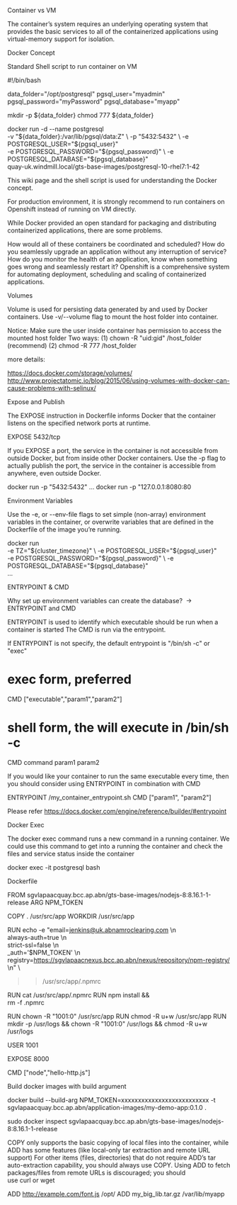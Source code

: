 

Container vs VM


The container’s system requires an underlying operating system that provides the basic services to all of the containerized applications using virtual-memory support for isolation. 



Docker Concept






Standard Shell script to run container on VM

#!/bin/bash

data_folder="/opt/postgresql"
pgsql_user="myadmin"
pgsql_password="myPassword"
pgsql_database="myapp"


mkdir -p ${data_folder}
chmod 777 ${data_folder}

docker run -d --name postgresql \
-v "${data_folder}:/var/lib/pgsql/data:Z" \
-p "5432:5432" \
-e POSTGRESQL_USER="${pgsql_user}" \
-e POSTGRESQL_PASSWORD="${pgsql_password}" \
-e POSTGRESQL_DATABASE="${pgsql_database}" \
quay-uk.windmill.local/gts-base-images/postgresql-10-rhel7:1-42






This wiki page and the shell script is used for understanding the Docker concept.

For production environment, it is strongly recommend to run containers on Openshift instead of running on VM directly.



While Docker provided an open standard for packaging and distributing containerized applications, there are some problems.

How would all of these containers be coordinated and scheduled?
How do you seamlessly upgrade an application without any interruption of service?
How do you monitor the health of an application, know when something goes wrong and seamlessly restart it?
Openshift is a comprehensive system for automating deployment, scheduling and scaling of containerized applications.


Volumes





Volume is used for persisting data generated by and used by Docker containers.
Use -v/--volume flag to mount the host folder into container.

Notice:
Make sure the user inside container has permission to access the mounted host folder
Two ways:
(1) chown -R "uid:gid" /host_folder (recommend)
(2) chmod -R 777 /host_folder

more details:

https://docs.docker.com/storage/volumes/
http://www.projectatomic.io/blog/2015/06/using-volumes-with-docker-can-cause-problems-with-selinux/

Expose and Publish







The EXPOSE instruction in Dockerfile informs Docker that the container listens on the specified network ports at runtime.



EXPOSE 5432/tcp



If you EXPOSE a port, the service in the container is not accessible from outside Docker, but from inside other Docker containers.
Use the -p flag to actually publish the port, the service in the container is accessible from anywhere, even outside Docker.



docker run -p "5432:5432" ...
docker run -p "127.0.0.1:8080:80





Environment Variables

Use the -e, or --env-file flags to set simple (non-array) environment variables in the container,
or overwrite variables that are defined in the Dockerfile of the image you’re running.



docker run \
-e TZ="${cluster_timezone}" \
-e POSTGRESQL_USER="${pgsql_user}" \
-e POSTGRESQL_PASSWORD="${pgsql_password}" \
-e POSTGRESQL_DATABASE="${pgsql_database}" \
...



ENTRYPOINT & CMD

Why set up environment variables can create the database?  -> ENTRYPOINT and CMD



ENTRYPOINT is used to identify which executable should be run when a container is started
The CMD is run via the entrypoint.

If ENTRYPOINT is not specify, the default entrypoint is "/bin/sh -c" or "exec"



# exec form, preferred
CMD ["executable","param1","param2"]

# shell form, the <command> will execute in /bin/sh -c
CMD command param1 param2



If you would like your container to run the same executable every time,
then you should consider using ENTRYPOINT in combination with CMD

ENTRYPOINT /my_container_entrypoint.sh
CMD ["param1", "param2"]



Please refer https://docs.docker.com/engine/reference/builder/#entrypoint



Docker Exec 


The docker exec command runs a new command in a running container. We could use this command to get into a running the container and check the files and service status inside the container

docker exec -it postgresql bash


Dockerfile


FROM sgvlapaacquay.bcc.ap.abn/gts-base-images/nodejs-8:8.16.1-1-release
ARG NPM_TOKEN


COPY . /usr/src/app
WORKDIR /usr/src/app

RUN echo -e "email=jenkins@uk.abnamroclearing.com \n \
always-auth=true \n \
strict-ssl=false \n \
_auth='$NPM_TOKEN' \n \
registry=https://sgvlapaacnexus.bcc.ap.abn/nexus/repository/npm-registry/ \n" \
>> /usr/src/app/.npmrc

RUN cat /usr/src/app/.npmrc
RUN npm install && \
    rm -f .npmrc

RUN chown -R "1001:0" /usr/src/app
RUN chmod -R u+w /usr/src/app
RUN mkdir -p /usr/logs && chown -R "1001:0" /usr/logs && chmod -R u+w /usr/logs

USER 1001

EXPOSE 8000

CMD ["node","hello-http.js"]



Build docker images with build argument

docker build --build-arg NPM_TOKEN=xxxxxxxxxxxxxxxxxxxxxxxxxx -t sgvlapaacquay.bcc.ap.abn/application-images/my-demo-app:0.1.0 .






sudo docker inspect sgvlapaacquay.bcc.ap.abn/gts-base-images/nodejs-8:8.16.1-1-release





COPY only supports the basic copying of local files into the container, while ADD has some features (like local-only tar extraction and remote URL support)
For other items (files, directories) that do not require ADD’s tar auto-extraction capability, you should always use COPY.
Using ADD to fetch packages/files from remote URLs is discouraged; you should use curl or wget


ADD http://example.com/font.js /opt/
ADD my_big_lib.tar.gz /var/lib/myapp

















